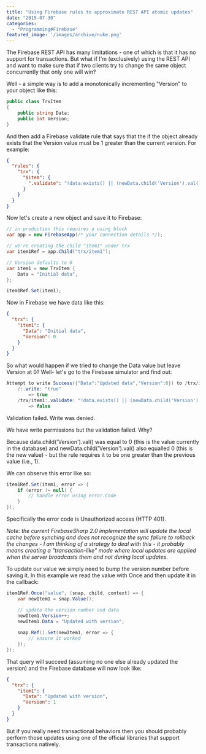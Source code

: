 ```yaml
---
title: "Using Firebase rules to approximate REST API atomic updates"
date: "2015-07-30"
categories: 
  - "Programming#Firebase"
featured_image: '/images/archive/nuke.png'
---
```


The Firebase REST API has many limitations - one of which is that it has no support for transactions. But what if I'm (exclusively) using the REST API and want to make sure that if two clients try to change the same object concurrently that only one will win?

Well - a simple way is to add a monotonically incrementing "Version" to your object like this:

```csharp
public class TrxItem
{
    public string Data;
    public int Version;
}
```

And then add a Firebase validate rule that says that the if the object already exists that the Version value must be 1 greater than the current version. For example:

```json
{
  "rules": {
    "trx": {
      "$item": {
        ".validate": "!data.exists() || (newData.child('Version').val() === data.child('Version').val() + 1)"
      }
    }
  }
}
```

Now let's create a new object and save it to Firebase:

```csharp
// in production this requires a using block
var app = new FirebaseApp(/* your connection details */);

// we're creating the child "item1" under trx
var item1Ref = app.Child("trx/item1");

// Version defaults to 0
var item1 = new TrxItem {
    Data = "Initial data",
};

item1Ref.Set(item1);
```

Now in Firebase we have data like this:

```json
{
  "trx": {
    "item1": {
      "Data": "Initial data",
      "Version": 0
    }
  }
}
```

So what would happen if we tried to change the Data value but leave Version at 0? Well- let's go to the Firebase simulator and find out:

```csharp
Attempt to write Success({"Data":"Updated data","Version":0}) to /trx/item1 with auth=Success(null)
	/:.write: "true"
		=> true
	/trx/item1:.validate: "!data.exists() || (newData.child('Version').val() === data.child('Version').val() + 1)"
		=> false
```

Validation failed.
Write was denied.

We have write permissions but the validation failed. Why?

Because data.child('Version').val() was equal to 0 (this is the value currently in the database) and newData.child('Version').val() also equalled 0 (this is the new value) - but the rule requires it to be one greater than the previous value (i.e., 1).

We can observe this error like so:

```csharp
item1Ref.Set(item1, error => {
    if (error != null) {
        // handle error using error.Code
    }
});
```

Specifically the error code is Unauthorized access (HTTP 401).

_Note: the current FirebaseSharp 2.0 implementation will update the local cache before synching and does not recognize the sync failure to rollback the changes - I am thinking of a strategy to deal with this - it probably means creating a "transaction-like" mode where local updates are applied when the server broadcasts them and not during local updates._

To update our value we simply need to bump the version number before saving it. In this example we read the value with Once and then update it in the callback:

```csharp
item1Ref.Once("value", (snap, child, context) => {
    var newItem1 = snap.Value();

    // update the version number and data
    newItem1.Version++;       
    newItem1.Data = "Updated with version";
    
    snap.Ref().Set(newItem1, error => {
        // ensure it worked
    });
}); 
```

That query will succeed (assuming no one else already updated the version) and the Firebase database will now look like:

```json
{
  "trx": {
    "item1": {
      "Data": "Updated with version",
      "Version": 1
    }
  }
}
```

But if you really need transactional behaviors then you should probably perform those updates using one of the official libraries that support transactions natively.
